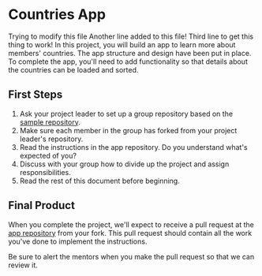 # Countries App
Trying to modify this file 
Another line added to this file! 
Third line to get this thing to work! 
In this project, you will build an app to learn more about members' countries. The app structure and design have been put in place. To complete the app, you'll need to add functionality so that details about the countries can be loaded and sorted.

## First Steps

1. Ask your project leader to set up a group repository based on the [sample repository](https://github.com/CodeYourFuture/group-project-countries).
2. Make sure each member in the group has forked from your project leader's repository.
3. Read the instructions in the app repository. Do you understand what's expected of you?
4. Discuss with your group how to divide up the project and assign responsibilities.
5. Read the rest of this document before beginning.

## Final Product

When you complete the project, we'll expect to receive a pull request at the [app repository](https://github.com/CodeYourFuture/group-project-countries) from your fork. This pull request should contain all the work you've done to implement the instructions.

Be sure to alert the mentors when you make the pull request so that we can review it.
